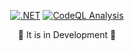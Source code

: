 <div align="center">

[![.NET](https://github.com/guilhermelinosp/auth-support-hub-api/actions/workflows/dotnet.yml/badge.svg)](https://github.com/guilhermelinosp/auth-support-hub-api/actions/workflows/dotnet.yml) [![CodeQL Analysis](https://github.com/guilhermelinosp/auth-support-hub-api/actions/workflows/codeql.yml/badge.svg)](https://github.com/guilhermelinosp/auth-support-hub-api/actions/workflows/codeql.yml)
  
<p>🚧 It is in Development 🚧</p>
</div>
